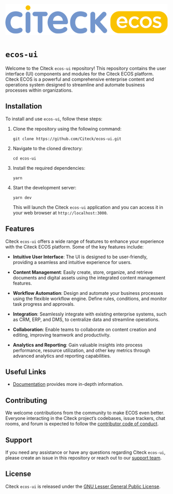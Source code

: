 ![Citeck ECOS Logo](public/img/logo/ecos-logo.png)

# `ecos-ui`

Welcome to the Citeck `ecos-ui` repository! This repository contains the user interface (UI) components and modules for the Citeck ECOS platform. Citeck ECOS is a powerful and comprehensive enterprise content and operations system designed to streamline and automate business processes within organizations.

## Installation

To install and use `ecos-ui`, follow these steps:

1. Clone the repository using the following command:

   ```
   git clone https://github.com/Citeck/ecos-ui.git
   ```

2. Navigate to the cloned directory:

   ```
   cd ecos-ui
   ```

3. Install the required dependencies:

   ```
   yarn
   ```

4. Start the development server:

   ```
   yarn dev
   ```

   This will launch the Citeck `ecos-ui` application and you can access it in your web browser at `http://localhost:3000`.

## Features

Citeck `ecos-ui` offers a wide range of features to enhance your experience with the Citeck ECOS platform. Some of the key features include:

- **Intuitive User Interface**: The UI is designed to be user-friendly, providing a seamless and intuitive experience for users.

- **Content Management**: Easily create, store, organize, and retrieve documents and digital assets using the integrated content management features.

- **Workflow Automation**: Design and automate your business processes using the flexible workflow engine. Define rules, conditions, and monitor task progress and approvals.

- **Integration**: Seamlessly integrate with existing enterprise systems, such as CRM, ERP, and DMS, to centralize data and streamline operations.

- **Collaboration**: Enable teams to collaborate on content creation and editing, improving teamwork and productivity.

- **Analytics and Reporting**: Gain valuable insights into process performance, resource utilization, and other key metrics through advanced analytics and reporting capabilities.

## Useful Links

- [Documentation](https://citeck-ecos.readthedocs.io/ru/latest/index.html) provides more in-depth information.

## Contributing

We welcome contributions from the community to make ECOS even better. Everyone interacting in the Citeck project’s codebases, issue trackers, chat rooms, and forum is expected to follow the [contributor code of conduct](https://github.com/rubygems/rubygems/blob/master/CODE_OF_CONDUCT.md).

## Support

If you need any assistance or have any questions regarding Citeck `ecos-ui`, please create an issue in this repository or reach out to our [support team](mailto:support@citeck.ru).

## License

Citeck `ecos-ui` is released under the [GNU Lesser General Public License](LICENSE).
